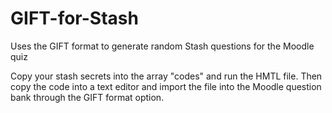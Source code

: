 # GIFT-for-Stash
Uses the GIFT format to generate random Stash questions for the Moodle quiz

Copy your stash secrets into the array "codes" and run the HMTL file.
Then copy the code into a text editor and import the file into the Moodle question bank through the GIFT format option.
